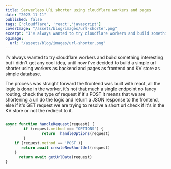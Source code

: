 ```yaml
---
title: Serverless URL shorter using cloudflare workers and pages
date: "2023-11-11"
published: false  
tags: ['cloudflare', 'react','javascript']
coverImage: "/assets/blog/images/url-shorter.png"
excerpt: "I'v always wanted to try cloudflare workers and build something interesting but i didn't get any cool idea, until now ..."
ogImage:
  url: "/assets/blog/images/url-shorter.png"
---
```


I'v always wanted to try cloudflare workers and build something interesting but i didn't get any cool idea, until now i've decided to build a simple url shorter using workers as backend and pages as frontend and KV store as simple database.

 The process was straight forward the frontend was built with react, all the logic is done in the worker, it's not that much a single endpoint no fancy routing, check the type of request if it's POST it means that we are shortening a url do the logic and return a JSON response to the frontend, else if it's GET request we are trying to resolve a short url check if it's in the KV store or not the redirect to it.


```javascript

async function handleRequest(request) {
        if (request.method === "OPTIONS") {
                return  handleOptions(request)
        }
    if (request.method == 'POST'){
       return await createNewShortUrl(request)
    }
      return await getUrlData(request)   
}
```